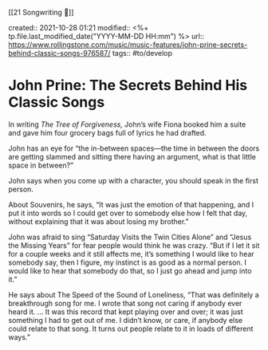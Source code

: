 [[21 Songwriting 🎵]]

created:: 2021-10-28 01:21
modified:: <%+ tp.file.last_modified_date("YYYY-MM-DD HH:mm") %>
url:: https://www.rollingstone.com/music/music-features/john-prine-secrets-behind-classic-songs-976587/
tags:: #to/develop 

# John Prine: The Secrets Behind His Classic Songs
In writing *The Tree of Forgiveness,* John’s wife Fiona booked him a suite and gave him four grocery bags full of lyrics he had drafted. 

John has an eye for “the in-between spaces—the time in between the doors are getting slammed and sitting there having an argument, what is that little space in between?”

John says when you come up with a character, you should speak in the first person. 

About Souvenirs, he says, “It was just the emotion of that happening, and I put it into words so I could get over to somebody else how I felt that day, without explaining that it was about losing my brother.”

John was afraid to sing “Saturday Visits the Twin Cities Alone” and “Jesus the Missing Years” for fear people would think he was crazy. “But if I let it sit for a couple weeks and it still affects me, it’s something I would like to hear somebody say, then I figure, my instinct is as good as a normal person. I would like to hear that somebody do that, so I just go ahead and jump into it.”

He says about The Speed of the Sound of Loneliness, “That was definitely a breakthrough song for me. I wrote that song not caring if anybody ever heard it. … It was this record that kept playing over and over; it was just something I had to get out of me. I didn’t know, or care, if anybody else could relate to that song. It turns out people relate to it in loads of different ways.”